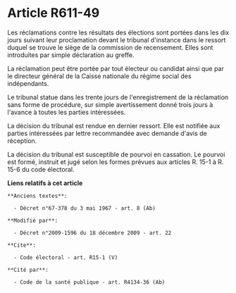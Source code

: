 # Article R611-49

Les réclamations contre les résultats des élections sont portées dans les dix jours suivant leur proclamation devant le
tribunal d'instance dans le ressort duquel se trouve le siège de la commission de recensement. Elles sont introduites par
simple déclaration au greffe. 

La réclamation peut être portée par tout électeur ou candidat ainsi que par le directeur général de la Caisse nationale du
régime social des indépendants. 

Le tribunal statue dans les trente jours de l'enregistrement de la réclamation sans forme de procédure, sur simple
avertissement donné trois jours à l'avance à toutes les parties intéressées. 

La décision du tribunal est rendue en dernier ressort. Elle est notifiée aux parties intéressées par lettre recommandée avec
demande d'avis de réception. 

La décision du tribunal est susceptible de pourvoi en cassation. Le pourvoi est formé, instruit et jugé selon les formes
prévues aux articles R. 15-1 à R. 15-6 du code électoral.

**Liens relatifs à cet article**

	**Anciens textes**:

	  - Décret n°67-378 du 3 mai 1967 - art. 8 (Ab)

	**Modifié par**:

	  - Décret n°2009-1596 du 18 décembre 2009 - art. 22

	**Cite**:

	  - Code électoral - art. R15-1 (V)

	**Cité par**:

	  - Code de la santé publique - art. R4134-36 (Ab)
